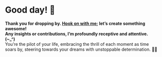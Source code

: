 
<!DOCTYPE htm>
<htm>

<body>

<h1>Good day! 👋</h1>
<p>
  <strong>Thank you for dropping by. <a href ="mailto:amicableycot@gmail.com">Hook on with me</a>; let’s create something awesome!</strong><br>
    <strong>Any insights or contributions, I’m profoundly receptive and attentive. (~_^)</strong><br>
  You’re the pilot of your life, embracing the thrill of each moment as time soars by, steering towards your dreams with unstoppable determination. 🚀😄
</p>

</body>

</htm>

<!--
- **lewiskirori/lewiskirori** is a ✨ _special_ ✨ repository!
- 🔭 I’m currently working on ...
- 👯 I’m looking to collaborate on ...
- 🤔 I’m looking for help with ...
- 💬 Ask me about ...
- 📫 How to reach me: ...
- 😄 Pronouns: ...
- ⚡ Fun fact: ...
- Avant-garde || forward-looking || progressive || revolutionary || ...
- Allied: the company && affiliated || working together with && Skilled craftsmanship allied to advanced technology.
- SOftware ARchitect ASpirant.
- The Future and the Present.
-->                                                     
